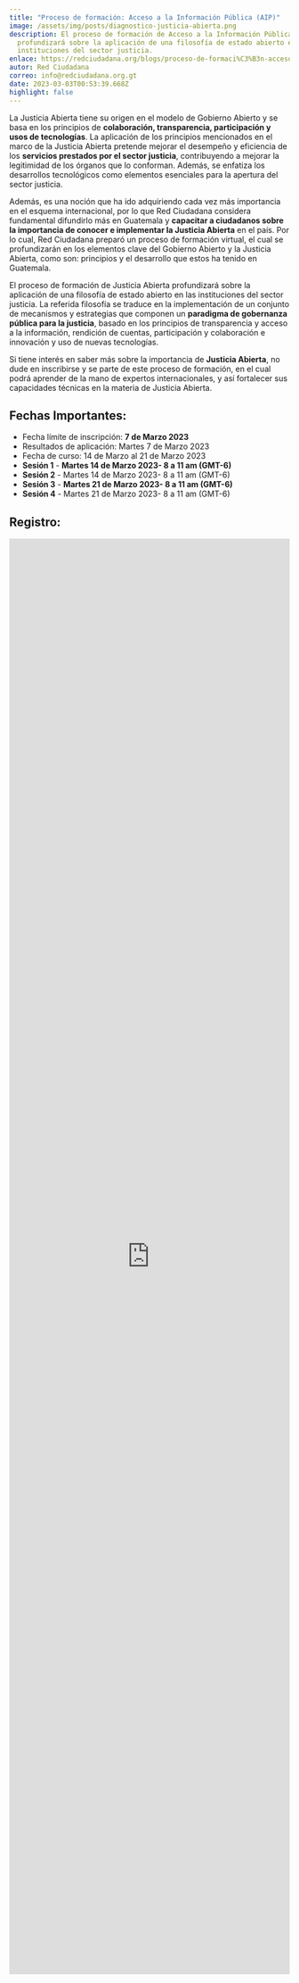 ```yaml
---
title: "Proceso de formación: Acceso a la Información Pública (AIP)"
image: /assets/img/posts/diagnostico-justicia-abierta.png
description: El proceso de formación de Acceso a la Información Pública (AIP)
  profundizará sobre la aplicación de una filosofía de estado abierto en las
  instituciones del sector justicia.
enlace: https://redciudadana.org/blogs/proceso-de-formaci%C3%B3n-acceso-a-la-informaci%C3%B3n-p%C3%BAblica-aip/
autor: Red Ciudadana
correo: info@redciudadana.org.gt
date: 2023-03-03T00:53:39.668Z
highlight: false
---
```

La Justicia Abierta tiene su origen en el modelo de Gobierno Abierto y se basa en los principios de **colaboración, transparencia, participación y usos de tecnologías**. La aplicación de los principios mencionados en el marco de la Justicia Abierta pretende mejorar el desempeño y eficiencia de los **servicios prestados por el sector justicia**, contribuyendo a mejorar la legitimidad de los órganos que lo conforman. Además, se enfatiza los desarrollos tecnológicos como elementos esenciales para la apertura del sector justicia. 

Además, es una noción que ha ido adquiriendo cada vez más importancia en el esquema internacional, por lo que Red Ciudadana considera fundamental difundirlo más en Guatemala y **capacitar a ciudadanos sobre la importancia de conocer e implementar la Justicia Abierta** en el país. Por lo cual, Red Ciudadana preparó un proceso de formación virtual, el cual se profundizarán en los elementos clave del Gobierno Abierto y la Justicia Abierta, como son: principios y el desarrollo que estos ha tenido en Guatemala. 

El proceso de formación de Justicia Abierta profundizará sobre la aplicación de una filosofía de estado abierto en las instituciones del sector justicia. La referida filosofía se traduce en la implementación de un conjunto de mecanismos y estrategias que componen un **paradigma de gobernanza pública para la justicia**, basado en los principios de transparencia y acceso a la información, rendición de cuentas, participación y colaboración e innovación y uso de nuevas tecnologías.

Si tiene interés en saber más sobre la importancia de **Justicia Abierta**, no dude en inscribirse y se parte de este proceso de formación, en el cual podrá aprender de la mano de expertos internacionales, y así fortalecer sus capacidades técnicas en la materia de Justicia Abierta. 

## Fechas Importantes:

* Fecha límite de inscripción: **7 de Marzo 2023**
* Resultados de aplicación: Martes 7 de Marzo 2023
* Fecha de curso: 14 de Marzo al 21 de Marzo 2023
* **Sesión 1** - **Martes 14 de Marzo 2023- 8 a 11 am (GMT-6)**
* **Sesión 2** - Martes 14 de Marzo 2023- 8 a 11 am (GMT-6)
* **Sesión 3** - **Martes 21 de Marzo 2023- 8 a 11 am (GMT-6)**
* **Sesión 4** - Martes 21 de Marzo 2023- 8 a 11 am (GMT-6)

## R﻿egistro:

<iframe src="https://docs.google.com/forms/d/e/1FAIpQLScg7nPONuuiR1_OoaGkIX5OtbpDPqPgc0764t9b3XxxOnxW5w/viewform?embedded=true" width="100%" height="2574" frameborder="0" marginheight="0" marginwidth="0">Cargando…</iframe>